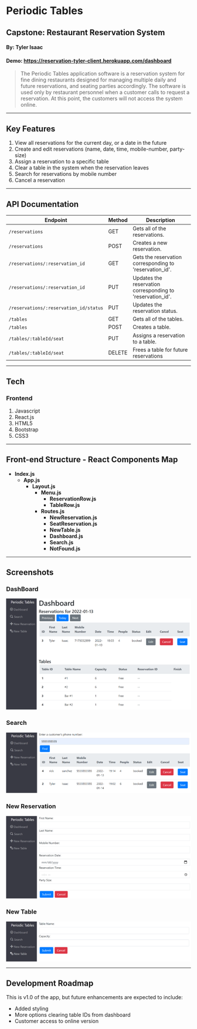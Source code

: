 # Periodic Tables
## Capstone: Restaurant Reservation System

#### By: Tyler Isaac
#### Demo: https://reservation-tyler-client.herokuapp.com/dashboard

> The Periodic Tables application software is a reservation system for fine dining restaurants designed for managing multiple daily and future reservations, and seating parties accordingly.
> The software is used only by restaurant personnel when a customer calls to request a reservation.
> At this point, the customers will not access the system online.

<hr>

## Key Features

1. View all reservations for the current day, or a date in the future
1. Create and edit reservations (name, date, time, mobile-number, party-size)
1. Assign a reservation to a specific table
1. Clear a table in the system when the reservation leaves
1. Search for reservations by mobile number
1. Cancel a reservation

<hr>

## API Documentation

| Endpoint                               | Method | Description                                                                                           |
| -------------------------------------- | ------ | ----------------------------------------------------------------------------------------------------- |
| `/reservations`                        | GET    | Gets all of the reservations. |
| `/reservations`                        | POST   | Creates a new reservation.                                                                            |
| `/reservations/:reservation_id`        | GET    | Gets the reservation corresponding to 'reservation_id'.                                               |
| `/reservations/:reservation_id`        | PUT    | Updates the reservation corresponding to 'reservation_id'.                                            |
| `/reservations/:reservation_id/status` | PUT    | Updates the reservation status.                                                                       |
| `/tables`                              | GET    | Gets all of the tables.                                                                               |
| `/tables`                              | POST   | Creates a table.                                                                                      |
| `/tables/:tableId/seat`                | PUT    | Assigns a reservation to a table.                                                                     |
| `/tables/:tableId/seat`                | DELETE | Frees a table for future reservations

<hr>

## Tech

### Frontend
1. Javascript
1. React.js
1. HTML5
1. Bootstrap
1. CSS3

<hr>

## Front-end Structure - React Components Map
* __Index.js__ 
    * __App.js__ 
        * __Layout.js__ 
            * __Menu.js__ 
                * __ReservationRow.js__ 
                * __TableRow.js__ 
            * __Routes.js__ 
                * __NewReservation.js__ 
                * __SeatReservation.js__ 
                * __NewTable.js__ 
                * __Dashboard.js__ 
                * __Search.js__ 
                * __NotFound.js__ 

<hr>

## Screenshots
### DashBoard
![This is an image](/Screenshots/Dashboard.png)



### Search
![This is an image](/Screenshots/Search.png)



### New Reservation
![This is an image](/Screenshots/New-Reservation.png)



### New Table
![This is an image](/Screenshots/Newtable.png)

<hr>

## Development Roadmap
This is v1.0 of the app, but future enhancements are expected to include:
* Added styling
* More options clearing table IDs from dashboard
* Customer access to online version
